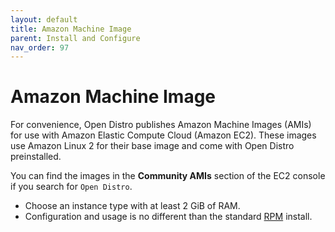 ```yaml
---
layout: default
title: Amazon Machine Image
parent: Install and Configure
nav_order: 97
---
```


# Amazon Machine Image

For convenience, Open Distro publishes Amazon Machine Images (AMIs) for use with Amazon Elastic Compute Cloud (Amazon EC2). These images use Amazon Linux 2 for their base image and come with Open Distro preinstalled.

You can find the images in the **Community AMIs** section of the EC2 console if you search for `Open Distro`.

- Choose an instance type with at least 2 GiB of RAM.
- Configuration and usage is no different than the standard [RPM](../rpm/#configuration) install.
